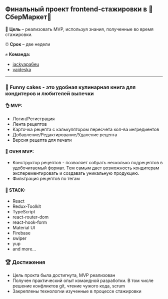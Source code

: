 ## Финальный проект frontend-стажировки в :green_heart:СберМаркет:yellow_heart:

:dart: **Цель** – реализовать MVP, используя знания, полученные во время стажировки.

:alarm_clock: **Срок** – две недели

:fist: **Команда:**
+ [jackyapa6eu](https://github.com/jackyapa6eu)
+ [vaideska](https://github.com/vaideska)
---
### :birthday: Funny cakes - это удобная кулинарная книга для кондитеров и любителей выпечки

#### :ok_hand: **MVP:**
+ Логин/Регистрация
+ Лента рецептов
+ Карточка рецепта с калькулятором пересчета кол-ва ингредиентов
+ Добавление/Редактирование/Удаление рецепта
+ Версия рецепта для печати

#### :metal: **OVER MVP:**
+ Конструктор рецептов - позволяет собрать несколько подрецептов в удобочитаемый формат. Тем самым дает возможность кондитерам эксперементировать и создавать уникальную продукцию. 
+ Фильтрация рецептов по тегам

#### :wrench: **STACK:**
+ React
+ Redux-Toolkit
+ TypeScript
+ react-router-dom
+ react-hook-form
+ Material UI
+ Firebase
+ swiper
+ yup
+ and more...

### :trophy: **Достижения**
+ Цель прокта была достигнута, MVP реализован
+ Получен практический опыт командной разработки. В том числе решение конфликтов git, чтение чужого кода, scrum
+ Закреплены технологии изученные в процессе стажировки
